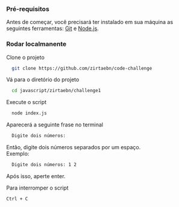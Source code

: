 ### Pré-requisitos

Antes de começar, você precisará ter instalado em sua máquina as seguintes ferramentas: [Git](https://git-scm.com/) e [Node.js](https://nodejs.org/en/).

### Rodar localmanente

Clone o projeto

```bash
  git clone https://github.com/zirtaebn/code-challenge
```

Vá para o diretório do projeto

```bash
  cd javascript/zirtaebn/challenge1
```

Execute o script  
```bash
  node index.js
```
Aparecerá a seguinte frase no terminal

```bash
  Digite dois números:
```
Então, digite dois números separados por um espaço.
<br/> 
Exemplo:

```bash
  Digite dois números: 1 2
```

Após isso, aperte enter.

Para interromper o script 

```Ctrl + C```


